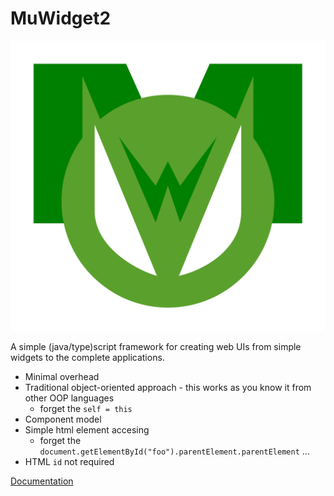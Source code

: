 # MuWidget2

![MuWidget Logo](docs/logo.svg)

A simple (java/type)script framework for creating web UIs from simple widgets to the complete applications.

 - Minimal overhead
 - Traditional object-oriented approach - this works as you know it from other OOP languages
	- forget the `self = this`
 - Component model
 - Simple html element accesing
   - forget the `document.getElementById("foo").parentElement.parentElement` ...
 - HTML `id` not required

[Documentation](./docs/index.md)
